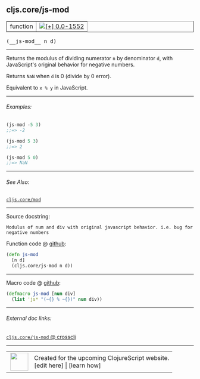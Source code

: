 ## cljs.core/js-mod



 <table border="1">
<tr>
<td>function</td>
<td><a href="https://github.com/cljsinfo/cljs-api-docs/tree/0.0-1552"><img valign="middle" alt="[+] 0.0-1552" title="Added in 0.0-1552" src="https://img.shields.io/badge/+-0.0--1552-lightgrey.svg"></a> </td>
</tr>
</table>


 <samp>
(__js-mod__ n d)<br>
</samp>

---

Returns the modulus of dividing numerator `n` by denominator `d`, with JavaScript's
original behavior for negative numbers.

Returns `NaN` when `d` is 0 (divide by 0 error).

Equivalent to `x % y` in JavaScript.

---

###### Examples:

```clj
(js-mod -5 3)
;;=> -2

(js-mod 5 3)
;;=> 2

(js-mod 5 0)
;;=> NaN
```

---

###### See Also:

[`cljs.core/mod`](cljs.core_mod.md)<br>

---


Source docstring:

```
Modulus of num and div with original javascript behavior. i.e. bug for negative numbers
```


Function code @ [github](https://github.com/clojure/clojurescript/blob/r1909/src/cljs/cljs/core.cljs#L1617-L1620):

```clj
(defn js-mod
  [n d]
  (cljs.core/js-mod n d))
```

<!--
Repo - tag - source tree - lines:

 <pre>
clojurescript @ r1909
└── src
    └── cljs
        └── cljs
            └── <ins>[core.cljs:1617-1620](https://github.com/clojure/clojurescript/blob/r1909/src/cljs/cljs/core.cljs#L1617-L1620)</ins>
</pre>

-->

---

Macro code @ [github](https://github.com/clojure/clojurescript/blob/r1909/src/clj/cljs/core.clj#L414-L415):

```clj
(defmacro js-mod [num div]
  (list 'js* "(~{} % ~{})" num div))
```

<!--
Repo - tag - source tree - lines:

 <pre>
clojurescript @ r1909
└── src
    └── clj
        └── cljs
            └── <ins>[core.clj:414-415](https://github.com/clojure/clojurescript/blob/r1909/src/clj/cljs/core.clj#L414-L415)</ins>
</pre>
-->

---


###### External doc links:

[`cljs.core/js-mod` @ crossclj](http://crossclj.info/fun/cljs.core.cljs/js-mod.html)<br>

---

 <table>
<tr><td>
<img valign="middle" align="right" width="48px" src="http://i.imgur.com/Hi20huC.png">
</td><td>
Created for the upcoming ClojureScript website.<br>
[edit here] | [learn how]
</td></tr></table>

[edit here]:https://github.com/cljsinfo/cljs-api-docs/blob/master/cljsdoc/cljs.core_js-mod.cljsdoc
[learn how]:https://github.com/cljsinfo/cljs-api-docs/wiki/cljsdoc-files

<!--

This information was too distracting to show to readers, but I'll leave it
commented here since it is helpful to:

- pretty-print the data used to generate this document
- and show how to retrieve that data



The API data for this symbol:

```clj
{:description "Returns the modulus of dividing numerator `n` by denominator `d`, with JavaScript's\noriginal behavior for negative numbers.\n\nReturns `NaN` when `d` is 0 (divide by 0 error).\n\nEquivalent to `x % y` in JavaScript.",
 :ns "cljs.core",
 :name "js-mod",
 :signature ["[n d]"],
 :history [["+" "0.0-1552"]],
 :type "function",
 :related ["cljs.core/mod"],
 :full-name-encode "cljs.core_js-mod",
 :source {:code "(defn js-mod\n  [n d]\n  (cljs.core/js-mod n d))",
          :title "Function code",
          :repo "clojurescript",
          :tag "r1909",
          :filename "src/cljs/cljs/core.cljs",
          :lines [1617 1620]},
 :extra-sources [{:code "(defmacro js-mod [num div]\n  (list 'js* \"(~{} % ~{})\" num div))",
                  :title "Macro code",
                  :repo "clojurescript",
                  :tag "r1909",
                  :filename "src/clj/cljs/core.clj",
                  :lines [414 415]}],
 :examples [{:id "75fa6d",
             :content "```clj\n(js-mod -5 3)\n;;=> -2\n\n(js-mod 5 3)\n;;=> 2\n\n(js-mod 5 0)\n;;=> NaN\n```"}],
 :full-name "cljs.core/js-mod",
 :docstring "Modulus of num and div with original javascript behavior. i.e. bug for negative numbers"}

```

Retrieve the API data for this symbol:

```clj
;; from Clojure REPL
(require '[clojure.edn :as edn])
(-> (slurp "https://raw.githubusercontent.com/cljsinfo/cljs-api-docs/catalog/cljs-api.edn")
    (edn/read-string)
    (get-in [:symbols "cljs.core/js-mod"]))
```

-->
